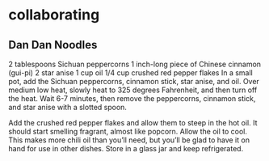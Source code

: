 # collaborating









## Dan Dan Noodles

2 tablespoons Sichuan peppercorns
1 inch-long piece of Chinese cinnamon (gui-pi)
2 star anise
1 cup oil
1/4 cup crushed red pepper flakes
In a small pot, add the Sichuan peppercorns, cinnamon stick, star anise, and oil. Over medium low heat, slowly heat to 325 degrees Fahrenheit, and then turn off the heat. Wait 6-7 minutes, then remove the peppercorns, cinnamon stick, and star anise with a slotted spoon.

Add the crushed red pepper flakes and allow them to steep in the hot oil. It should start smelling fragrant, almost like popcorn. Allow the oil to cool. This makes more chili oil than you’ll need, but you’ll be glad to have it on hand for use in other dishes. Store in a glass jar and keep refrigerated.